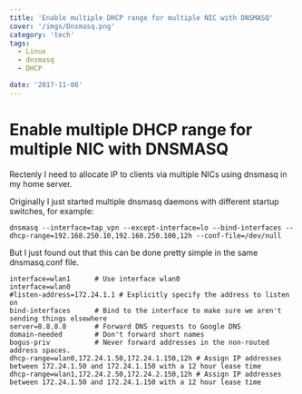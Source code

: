 ```yaml
---
title: 'Enable multiple DHCP range for multiple NIC with DNSMASQ'
cover: '/imgs/Dnsmasq.png'
category: 'tech'
tags:
  - Linux
  - dnsmasq
  - DHCP

date: '2017-11-08'
---
```


# Enable multiple DHCP range for multiple NIC with DNSMASQ

Rectenly I need to allocate IP to clients via multiple NICs using dnsmasq in my home server.

Originally I just started multiple dnsmasq daemons with different startup switches, for example:

```
dnsmasq --interface=tap_vpn --except-interface=lo --bind-interfaces --dhcp-range=192.168.250.10,192.168.250.100,12h --conf-file=/dev/null
```

But I just found out that this can be done pretty simple in the same dnsmasq.conf file.

```
interface=wlan1      # Use interface wlan0
interface=wlan0
#listen-address=172.24.1.1 # Explicitly specify the address to listen on
bind-interfaces      # Bind to the interface to make sure we aren't sending things elsewhere
server=8.8.8.8       # Forward DNS requests to Google DNS
domain-needed        # Don't forward short names
bogus-priv           # Never forward addresses in the non-routed address spaces.
dhcp-range=wlan0,172.24.1.50,172.24.1.150,12h # Assign IP addresses between 172.24.1.50 and 172.24.1.150 with a 12 hour lease time
dhcp-range=wlan1,172.24.2.50,172.24.2.150,12h # Assign IP addresses between 172.24.1.50 and 172.24.1.150 with a 12 hour lease time
```
